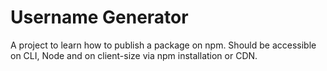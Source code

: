 # Username Generator

A project to learn how to publish a package on npm. Should be accessible on CLI, Node and on client-size via npm installation or CDN.

